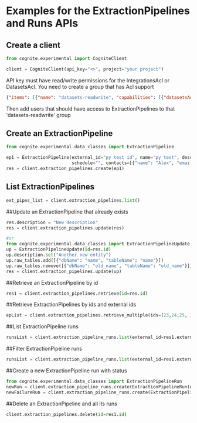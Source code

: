 # Examples for the ExtractionPipelines and Runs APIs
## Create a client
```python
from cognite.experimental import CogniteClient

client = CogniteClient(api_key="<>", project="your project")
```
API key must have read/write permissions for the IntegrationsAcl or DatasetsAcl.
You need to create a group that has Acl support
```json
{"items": [{"name": "datasets-readwrite", "capabilities": [{"datasetsAcl": {"actions": ["READ", "WRITE"], "scope": {"all": {}}}}]}]}
``` 
Then add users that should have access to ExtractionPipelines to that 'datasets-readwrite' group


## Create an ExtractionPipeline

```python
from cognite.experimental.data_classes import ExtractionPipeline

ep1 = ExtractionPipeline(external_id="py test id", name="py test", description="python generated", data_set_id=1,
                         schedule="", contacts=[{"name": "Alex", "email": "Alex@test.no", "sendNotification": True}])
res = client.extraction_pipelines.create(ep1)
```

## List ExtractionPipelines
```python
ext_pipes_list = client.extraction_pipelines.list()
```

##Update an ExtractionPipeline that already exists
```python
res.description = "New description"
res = client.extraction_pipelines.update(res)

#or
from cognite.experimental.data_classes import ExtractionPipelineUpdate	
up = ExtractionPipelineUpdate(id=res.id)
up.description.set("Another new entity")
up.raw_tables.add([{"dbName": "name", "tableName": "name"}])
up.raw_tables.remove([{"dbName": "old_name", "tableName": "old_name"}])
res = client.extraction_pipelines.update(up)
```

##Retrieve an ExtractionPipeline by id
```python
res1 = client.extraction_pipelines.retrieve(id=res.id)
```

##Retrieve ExtractionPipelines by ids and external ids
```python
epList = client.extraction_pipelines.retrieve_multiple(ids=[23,24,25, 120], external_ids=['test_id'])
```

##List ExtractionPipeline runs 
```python
runsList = client.extraction_pipeline_runs.list(external_id=res1.external_id)
```


##Filter ExtractionPipeline runs 
```python
runsList = client.extraction_pipeline_runs.list(external_id=res1.external_id, statuses=['success'])
```

##Create a new ExtractionPipeline run with status
```python
from cognite.experimental.data_classes import ExtractionPipelineRun	
newRun = client.extraction_pipeline_runs.create(ExtractionPipelineRun(external_id=res1.external_id, status="success"))
newFailureRun = client.extraction_pipeline_runs.create(ExtractionPipelineRun(external_id=res1.external_id, status="failure", message="Error message"))
```

##Delete an ExtractionPipeline and all its runs
```python
client.extraction_pipelines.delete(id=res1.id)
```
